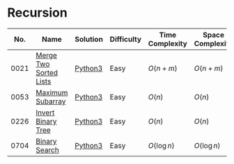 # Recursion

| No.  | Name  | Solution | Difficulty | Time Complexity | Space Complexity |
| --- | --- | --- | --- | --- | --- |
| 0021 | [Merge Two Sorted Lists](https://leetcode.com/problems/merge-two-sorted-lists/) | [Python3](hhttps://leetcode.com/problems/merge-two-sorted-lists/solutions/4022871/merge-two-sorted-lists-python-easy-explanations/) | Easy | $O(n + m)$ | $O(n + m)$ |
| 0053 | [Maximum Subarray](https://leetcode.com/problems/maximum-subarray/) | [Python3](https://leetcode.com/problems/maximum-subarray/solutions/4047524/maximum-subarray-python-easy-explanations/) | Easy | $O(n)$ | $O(n)$ |
| 0226 | [Invert Binary Tree](https://leetcode.com/problems/invert-binary-tree/solutions/4070774/invert-binary-tree-python-easy-explanations/) | [Python3](https://leetcode.com/problems/invert-binary-tree/solutions/4070774/invert-binary-tree-python-easy-explanations/) | Easy | $O(n)$ | $O(n)$ |
| 0704 | [Binary Search](https://leetcode.com/problems/binary-search/) | [Python3](https://leetcode.com/problems/binary-search/solutions/4074950/binary-search-python-easy-explanations/) | Easy | $O(\log n)$ | $O(\log n)$ |

